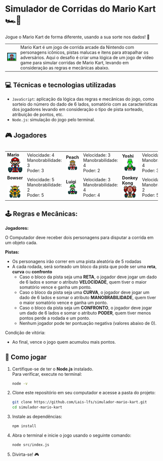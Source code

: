 # Simulador de Corridas do Mario Kart 🏎💨
Jogue o Mario Kart de forma diferente, usando a sua sorte nos dados! 🎲

<table>
  <tbody>
    <tr>
      <td><img src="https://github.com/Lais-lfs/simulador-mario-kart/blob/main/docs/header.gif" width="150px"></td>
      <td>Mario Kart é um jogo de corrida arcade da Nintendo com personagens icônicos, pistas malucas e itens para atrapalhar os adversários. Aqui o desafio é criar uma lógica de um jogo de vídeo game para simular corridas de Mario Kart, levando em consideração as regras e mecânicas abaixo.
</td>
    </tr>
  <tbody>
<table>


## 💻 Técnicas e tecnologias utilizadas
- `JavaScript`: aplicação da lógica das regras e mecânicas do jogo, como sorteio do número do dado de 6 lados, somatório com as características dos jogadores levando em consideração o tipo de pista sorteado, atribuição de pontos, etc.
- `Node.js`: simulação do jogo pelo terminal.

## 🎮 Jogadores
<table>
  <tbody>
    <tr>
      <td><b>Mario</b> <br> <img src="https://github.com/Lais-lfs/simulador-mario-kart/blob/main/docs/mario.gif" width="80px"></td>
      <td>Velocidade: 4 <br> Manobrabilidade: 3 <br> Poder: 3</td>
      <td><b>Peach</b> <br> <img src="https://github.com/Lais-lfs/simulador-mario-kart/blob/main/docs/peach.gif" width="100px"></td>
      <td>Velocidade: 3 <br> Manobrabilidade: 4 <br> Poder: 2</td>
      <td><b>Yoshi</b> <br> <img src="https://github.com/Lais-lfs/simulador-mario-kart/blob/main/docs/yoshi.gif" width="100px"></td>
      <td>Velocidade: 2 <br> Manobrabilidade: 4 <br> Poder: 3</td>
    </tr>
    <tr>
      <td><b>Bowser</b> <br><br>
        <img src="https://github.com/Lais-lfs/simulador-mario-kart/blob/main/docs/bowser.gif" width="100px"></td>
      <td>Velocidade: 5 <br> Manobrabilidade: 2 <br> Poder: 5</td>
      <td><b>Luigi</b> <br> <img src="https://github.com/Lais-lfs/simulador-mario-kart/blob/main/docs/luigi.gif" width="100px"></td>
      <td>Velocidade: 3 <br> Manobrabilidade: 4 <br> Poder: 4</td>
      <td><b>Donkey Kong</b> <br> <img src="https://github.com/Lais-lfs/simulador-mario-kart/blob/main/docs/dk.gif" width="100px"></td>
      <td>Velocidade: 2 <br> Manobrabilidade: 2 <br> Poder: 5</td>
    </tr>
  </tbody>
</table>

## 🕹️ Regras e Mecânicas:
**Jogadores:**

O Computador deve receber dois personagens para disputar a corrida em um objeto cada.

**Pistas:**

- Os personagens irão correr em uma pista aleatória de 5 rodadas
- A cada rodada, será sorteado um bloco da pista que pode ser uma **reta**, **curva** ou **confronto**
  - Caso o bloco da pista seja uma **RETA**, o jogador deve jogar um dado de 6 lados e somar o atributo **VELOCIDADE**, quem tiver o maior somatório vence e ganha um ponto.
  - Caso o bloco da pista seja uma **CURVA**, o jogador deve jogar um dado de 6 lados e somar o atributo **MANOBRABILIDADE**, quem tiver o maior somatório vence e ganha um ponto.
  - Caso o bloco da pista seja um **CONFRONTO**, o jogador deve jogar um dado de 6 lados e somar o atributo **PODER**, quem tiver menos pontos perde a rodada e um ponto.
  - Nenhum jogador pode ter pontuação negativa (valores abaixo de 0).

Condição de vitória:
- Ao final, vence o jogo quem acumulou mais pontos.

## 🎲 Como jogar

1. Certifique-se de ter o **Node.js** instalado. <br>
   Para verificar, execute no terminal:  
     ```sh
     node -v
     ```

2. Clone este repositório em seu computador e acesse a pasta do projeto:  
   ```sh
   git clone https://github.com/Lais-lfs/simulador-mario-kart.git
   cd simulador-mario-kart
   ```

3. Instale as dependências:
    ```sh
    npm install
    ```

4. Abra o terminal e inicie o jogo usando o seguinte comando:
    ```sh
    node src/index.js
    ```

5. Divirta-se! 🎮
